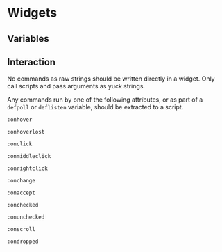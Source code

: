 # Widgets

## Variables



## Interaction

No commands as raw strings should be written directly in a widget. Only call scripts and pass arguments as yuck strings.

Any commands run by one of the following attributes, or as part of a `defpoll` or `deflisten` variable, should be extracted to a script.

`:onhover`

`:onhoverlost`

`:onclick`

`:onmiddleclick`

`:onrightclick`

`:onchange`

`:onaccept`

`:onchecked`

`:onunchecked`

`:onscroll`

`:ondropped`
